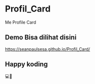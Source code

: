 # Profil_Card
Me Profile Card

## Demo Bisa dilihat disini
 https://seanpaulsesa.github.io/Profil_Card/

## Happy koding
💻🚀